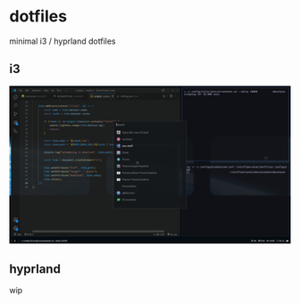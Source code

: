 # dotfiles
minimal i3 / hyprland dotfiles

## i3
<p align="center">
    <img src="https://github.com/mezleca/dotfiles/blob/main/showcase.png">
</p>

## hyprland
wip